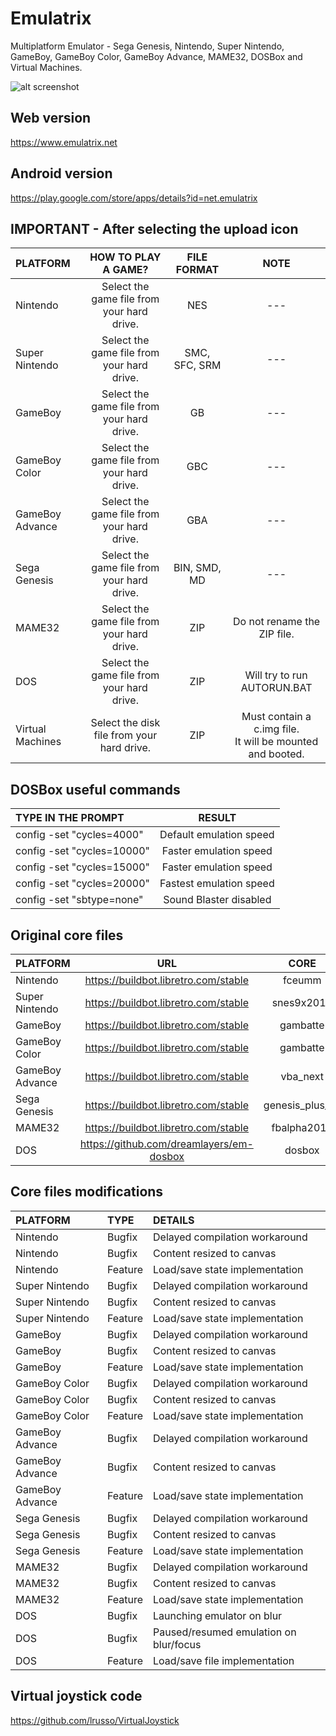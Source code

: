 # Emulatrix

Multiplatform Emulator - Sega Genesis, Nintendo, Super Nintendo, GameBoy, GameBoy Color, GameBoy Advance, MAME32, DOSBox and Virtual Machines.


![alt screenshot](https://raw.githubusercontent.com/lrusso/Emulatrix/master/Emulatrix.png)

## Web version

https://www.emulatrix.net

## Android version

https://play.google.com/store/apps/details?id=net.emulatrix

## IMPORTANT - After selecting the upload icon

| PLATFORM  | HOW TO PLAY A GAME?  | FILE FORMAT | NOTE |
| :------------ |:---------------:| :-----:| :-----:|
| Nintendo | Select the game file from your hard drive. | NES | --- | 
| Super Nintendo | Select the game file from your hard drive. | SMC, SFC, SRM | --- |
| GameBoy | Select the game file from your hard drive. | GB | --- |
| GameBoy Color | Select the game file from your hard drive. | GBC | --- |
| GameBoy Advance | Select the game file from your hard drive. | GBA | --- |
| Sega Genesis | Select the game file from your hard drive. | BIN, SMD, MD | --- |
| MAME32 | Select the game file from your hard drive. | ZIP | Do not rename the ZIP file. |
| DOS | Select the game file from your hard drive. | ZIP | Will try to run AUTORUN.BAT |
| Virtual Machines | Select the disk file from your hard drive. | ZIP | Must contain a c.img file.<br/>It will be mounted and booted. |

## DOSBox useful commands

| TYPE IN THE PROMPT  | RESULT  |
| :------------ |:---------------:|
| config -set "cycles=4000" | Default emulation speed |
| config -set "cycles=10000" | Faster emulation speed |
| config -set "cycles=15000" | Faster emulation speed |
| config -set "cycles=20000" | Fastest emulation speed |
| config -set "sbtype=none" | Sound Blaster disabled |

## Original core files

| PLATFORM  | URL  | CORE
| :------------ |:---------------:| :-----:|
| Nintendo | https://buildbot.libretro.com/stable | fceumm
| Super Nintendo | https://buildbot.libretro.com/stable | snes9x2010
| GameBoy | https://buildbot.libretro.com/stable | gambatte
| GameBoy Color | https://buildbot.libretro.com/stable | gambatte
| GameBoy Advance | https://buildbot.libretro.com/stable | vba_next
| Sega Genesis | https://buildbot.libretro.com/stable | genesis_plus_gx
| MAME32 | https://buildbot.libretro.com/stable | fbalpha2012
| DOS | https://github.com/dreamlayers/em-dosbox | dosbox

## Core files modifications

| PLATFORM  | TYPE  | DETAILS |
| :------------ |:--------------- |:---------------|
| Nintendo | Bugfix | Delayed compilation workaround |
| Nintendo | Bugfix | Content resized to canvas |
| Nintendo | Feature | Load/save state implementation |
| Super Nintendo | Bugfix | Delayed compilation workaround |
| Super Nintendo | Bugfix | Content resized to canvas |
| Super Nintendo | Feature | Load/save state implementation |
| GameBoy | Bugfix | Delayed compilation workaround |
| GameBoy | Bugfix | Content resized to canvas |
| GameBoy | Feature | Load/save state implementation |
| GameBoy Color | Bugfix | Delayed compilation workaround |
| GameBoy Color | Bugfix | Content resized to canvas |
| GameBoy Color | Feature | Load/save state implementation |
| GameBoy Advance | Bugfix | Delayed compilation workaround |
| GameBoy Advance | Bugfix | Content resized to canvas |
| GameBoy Advance | Feature | Load/save state implementation |
| Sega Genesis | Bugfix | Delayed compilation workaround |
| Sega Genesis | Bugfix | Content resized to canvas |
| Sega Genesis | Feature | Load/save state implementation |
| MAME32 | Bugfix | Delayed compilation workaround |
| MAME32 | Bugfix | Content resized to canvas |
| MAME32 | Feature | Load/save state implementation |
| DOS | Bugfix | Launching emulator on blur |
| DOS | Bugfix | Paused/resumed emulation on blur/focus |
| DOS | Feature | Load/save file implementation |

## Virtual joystick code

https://github.com/lrusso/VirtualJoystick
